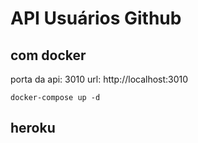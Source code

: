 # API Usuários Github

  
## com docker

porta da api: 3010
url: http://localhost:3010

```
docker-compose up -d
```

## heroku
